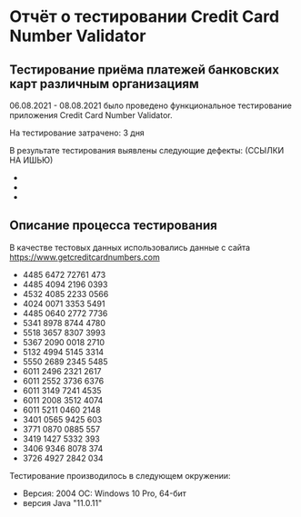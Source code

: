 # Отчёт о тестировании Credit Card Number Validator

## Тестирование приёма платежей банковских карт различным организациям

06.08.2021 - 08.08.2021 было проведено функциональное тестирование приложения Credit Card Number Validator.

На тестирование затрачено: 3 дня

В результате тестирования выявлены следующие дефекты: (ССЫЛКИ НА ИШЬЮ)

*
*
*

## Описание процесса тестирования

В качестве тестовых данных использовались данные с сайта https://www.getcreditcardnumbers.com
* 4485 6472 72761 473
* 4485 4094 2196 0393
* 4532 4085 2233 0566
* 4024 0071 3353 5491
* 4485 0640 2772 7736
* 5341 8978 8744 4780
* 5518 3657 8307 3993
* 5367 2090 0018 2710
* 5132 4994 5145 3314
* 5550 2689 2345 5485
* 6011 2496 2321 2617
* 6011 2552 3736 6376
* 6011 3149 7241 4535
* 6011 2008 3512 4074
* 6011 5211 0460 2148
* 3401 0565 9425 603
* 3771 0870 0885 557
* 3419 1427 5332 393
* 3406 9346 8078 374
* 3726 4927 2842 034

Тестирование производилось в следующем окружении:
* Версия: 2004 ОС: Windows 10 Pro, 64-бит
* версия Java "11.0.11"
